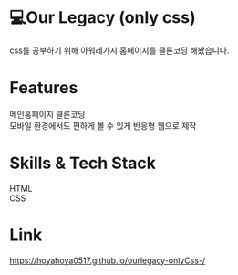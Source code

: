 # 💻Our Legacy (only css)
css를 공부하기 위해 아워레가시 홈페이지를 클론코딩 해봤습니다.<br>
# Features
메인홈페이지 클론코딩<br>
모바일 환경에서도 편하게 볼 수 있게 반응형 웹으로 제작<br>
# Skills & Tech Stack
HTML<br>
CSS<br>
# Link
https://hoyahoya0517.github.io/ourlegacy-onlyCss-/
